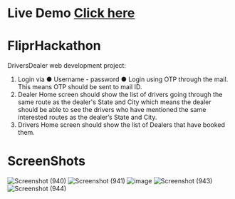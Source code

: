 # Live Demo [Click here](https://ajityasharvan.github.io/FliprHackathon/)
# FliprHackathon
DriversDealer web development project:
1. Login via
   ● Username - password
   ● Login using OTP through the mail. This means OTP should be sent to mail ID.
2. Dealer Home screen should show the list of drivers going through the same route as the
dealer's State and City which means the dealer should be able to see the drivers who have
mentioned the same interested routes as the dealer’s State and City.
3. Drivers Home screen should show the list of Dealers that have booked them.
# ScreenShots
![Screenshot (940)](https://user-images.githubusercontent.com/99325418/153730836-e5578055-0703-48b9-a94f-4d5cb258ff98.png)
![Screenshot (941)](https://user-images.githubusercontent.com/99325418/153730848-53ed7dee-e792-4b28-be3c-992844aa6139.png)
![image](https://user-images.githubusercontent.com/99325418/153730860-60f822bd-06a9-41ef-b574-d746d52c96c5.png)
![Screenshot (943)](https://user-images.githubusercontent.com/99325418/153730867-5719524a-ade0-471c-a975-adb5f4a86b6c.png)
![Screenshot (944)](https://user-images.githubusercontent.com/99325418/153740681-f98e9583-3ba7-44f6-9e7f-c3b4454195c0.png)

